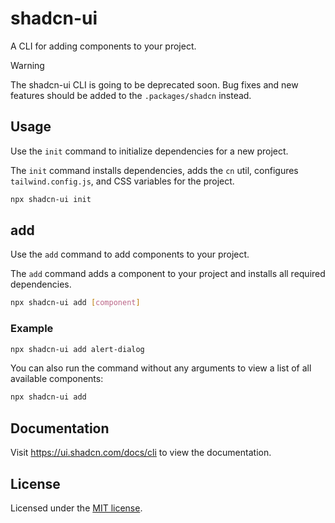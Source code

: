 # shadcn-ui

A CLI for adding components to your project.

> [!WARNING]
> The shadcn-ui CLI is going to be deprecated soon. Bug fixes and new features should be added to the `.packages/shadcn` instead.

## Usage

Use the `init` command to initialize dependencies for a new project.

The `init` command installs dependencies, adds the `cn` util, configures `tailwind.config.js`, and CSS variables for the project.

```bash
npx shadcn-ui init
```

## add

Use the `add` command to add components to your project.

The `add` command adds a component to your project and installs all required dependencies.

```bash
npx shadcn-ui add [component]
```

### Example

```bash
npx shadcn-ui add alert-dialog
```

You can also run the command without any arguments to view a list of all available components:

```bash
npx shadcn-ui add
```

## Documentation

Visit https://ui.shadcn.com/docs/cli to view the documentation.

## License

Licensed under the [MIT license](https://github.com/shadcn/ui/blob/main/LICENSE.md).
